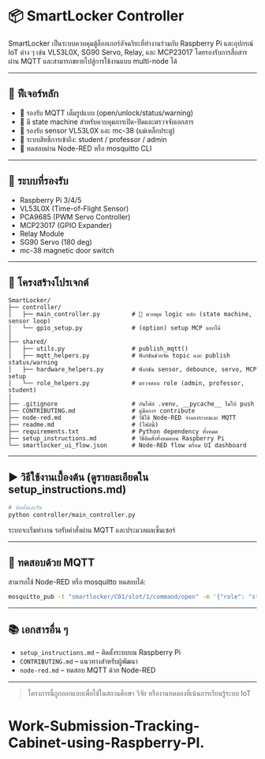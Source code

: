 # 📦 SmartLocker Controller

SmartLocker เป็นระบบควบคุมตู้ล็อกเกอร์อัจฉริยะที่ทำงานร่วมกับ Raspberry Pi และอุปกรณ์ IoT ต่าง ๆ เช่น VL53L0X, SG90 Servo, Relay, และ MCP23017 โดยรองรับการสื่อสารผ่าน MQTT และสามารถขยายไปสู่การใช้งานแบบ multi-node ได้

---

## 🚀 ฟีเจอร์หลัก
- 📡 รองรับ MQTT เต็มรูปแบบ (open/unlock/status/warning)
- 🧠 มี state machine สำหรับควบคุมการเปิด-ปิดและตรวจจับเอกสาร
- 🧰 รองรับ sensor VL53L0X และ mc-38 (แม่เหล็กประตู)
- 🔐 ระบบสิทธิ์การเข้าถึง: student / professor / admin
- 🧪 ทดสอบผ่าน Node-RED หรือ mosquitto CLI

---

## 🔧 ระบบที่รองรับ
- Raspberry Pi 3/4/5
- VL53L0X (Time-of-Flight Sensor)
- PCA9685 (PWM Servo Controller)
- MCP23017 (GPIO Expander)
- Relay Module
- SG90 Servo (180 deg)
- mc-38 magnetic door switch

---

## 📂 โครงสร้างโปรเจกต์
```
SmartLocker/
├── controller/
│   ├── main_controller.py         # 🔁 ควบคุม logic หลัก (state machine, sensor loop)
│   └── gpio_setup.py              # (option) setup MCP แยกได้
│
├── shared/
│   ├── utils.py                   # publish_mqtt()
│   ├── mqtt_helpers.py            # ฟังก์ชันช่วยจัด topic และ publish status/warning
│   ├── hardware_helpers.py        # ฟังก์ชัน sensor, debounce, servo, MCP setup
│   └── role_helpers.py            # ตรวจสอบ role (admin, professor, student)
│
├── .gitignore                     # กันไฟล์ .venv, __pycache__ ไม่ให้ push
├── CONTRIBUTING.md                # คู่มือการ contribute
├── node-red.md                    # วิธีใช้ Node-RED จำลองระบบและ MQTT
├── readme.md                      # (ไฟล์นี้)
├── requirements.txt               # Python dependency ทั้งหมด
├── setup_instructions.md          # วิธีติดตั้งทั้งหมดบน Raspberry Pi
└── smartlocker_ui_flow.json       # Node-RED flow พร้อม UI dashboard
```

---

## ▶️ วิธีใช้งานเบื้องต้น (ดูรายละเอียดใน setup_instructions.md)
```bash
# ติดตั้งและรัน
python controller/main_controller.py
```
ระบบจะเริ่มทำงาน รอรับคำสั่งผ่าน MQTT และประมวลผลเซ็นเซอร์

---

## 🧪 ทดสอบด้วย MQTT
สามารถใช้ Node-RED หรือ mosquitto ทดสอบได้:
```bash
mosquitto_pub -t "smartlocker/C01/slot/1/command/open" -m '{"role": "student"}'
```

---

## 📚 เอกสารอื่น ๆ
- `setup_instructions.md` – ติดตั้งระบบบน Raspberry Pi
- `CONTRIBUTING.md` – แนวทางสำหรับผู้พัฒนา
- `node-red.md` – ทดสอบ MQTT ด้วย Node-RED

---

> โครงการนี้ถูกออกแบบเพื่อใช้ในสถานศึกษา วิจัย หรืองานทดลองที่เน้นการเรียนรู้ระบบ IoT
# Work-Submission-Tracking-Cabinet-using-Raspberry-PI.
